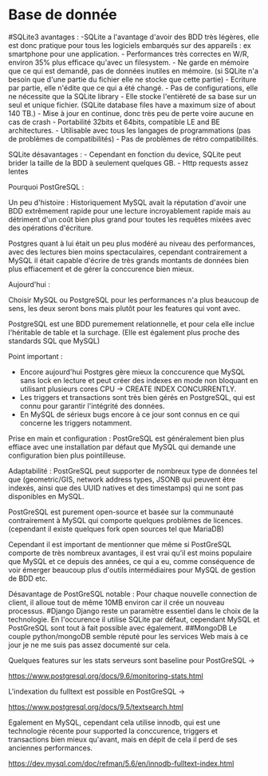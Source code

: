 
# Base de donnée

#SQLite3 avantages :
	-SQLite a l'avantage d'avoir des BDD très légères, elle est donc pratique pour tous les logiciels embarqués sur des appareils : ex smartphone pour une application.
	- Performances très correctes en W/R, environ 35% plus efficace qu'avec un filesystem.
	- Ne garde en mémoire que ce qui est demandé, pas de données inutiles en mémoire. (si SQLite n'a besoin que d'une partie du fichier elle ne stocke que cette partie)
	- Ecriture par partie, elle n'édite que ce qui a été changé.
	- Pas de configurations, elle ne nécessite que la SQLite library
	- Elle stocke l'entièreté de sa base sur un seul et unique fichier. (SQLite database files have a maximum size of about 140 TB.)
	- Mise à jour en continue, donc très peu de perte voire aucune en cas de crash
	- Portabilité 32bits et 64bits, compatible LE and BE architectures.
	- Utilisable avec tous les langages de programmations (pas de problèmes de compatibilités)
	- Pas de problèmes de rétro compatibilités.

SQLite désavantages : 
	- Cependant en fonction du device, SQLite peut brider la taille de la BDD à seulement quelques GB.
	- Http requests assez lentes

Pourquoi PostGreSQL :

Un peu d'histoire : 
Historiquement MySQL avait la réputation d'avoir une BDD extrêmement rapide pour une lecture incroyablement rapide mais au détriment d'un coût bien plus grand pour toutes les requêtes mixées avec des opérations d'écriture.

Postgres quant à lui était un peu plus modéré au niveau des performances, avec des lectures bien moins spectaculaires, cependant contrairement a MySQL il était capable d'écrire de très grands montants de données bien plus effiacement et de gérer la conccurence bien mieux.

Aujourd'hui : 

Choisir MySQL ou PostgreSQL pour les performances n'a plus beaucoup de sens, les deux seront bons mais plutôt pour les features qui vont avec.

PostgreSQL est une BDD puremement relationnelle, et pour cela elle inclue l'héritable de table et la surchage. (Elle est également plus proche des standards SQL que MySQL)

Point important : 
- Encore aujourd'hui Postgres gère mieux la conccurence que MySQL sans lock en lecture et peut créer des indexes en mode non bloquant en utilisant plusieurs cores CPU -> CREATE INDEX CONCURRENTLY.
- Les triggers et transactions sont très bien gérés en PostgreSQL, qui est connu pour garantir l'intégrité des données.
- En MySQL de sérieux bugs encore à ce jour sont connus en  ce qui concerne les triggers notamment.

Prise en main et configuration : 
PostGreSQL est généralement bien plus effiace avec une installation par défaut que MySQL qui demande une configuration bien plus pointilleuse.

Adaptabilité :
PostGreSQL peut supporter de nombreux type de données tel que (geometric/GIS, network address types, JSONB qui peuvent être indexés, ainsi que des UUID natives et des timestamps) qui ne sont pas disponibles en MySQL.

PostGreSQL est purement open-source et basée sur la communauté contrairement à MySQL qui comporte quelques problèmes de licences. (cependant il existe quelques fork open sources tel que MariaDB)

Cependant il est important de mentionner que même si PostGreSQL comporte de très nombreux avantages, il est vrai qu'il est moins populaire que MySQL et ce depuis des années, ce qui a eu, comme  conséquence de voir émerger beaucoup plus d'outils intermédiaires pour MySQL de gestion de BDD etc.

Désavantage de PostGreSQL notable :
Pour chaque nouvelle connection de client, il alloue tout de même 10MB environ car il crée un nouveau processus.
#Django 
Django reste un paramètre essentiel dans le choix de la technologie.
En l'occurence il utilise SQLite par défaut, cependant MySQL et PostGreSQL sont tout à fait possible avec également.
##MongoDB 
Le couple python/mongoDB semble réputé pour les services Web mais à ce jour je ne me suis pas assez documenté sur cela.

Quelques features sur les stats serveurs sont baseline pour PostGreSQL ->

https://www.postgresql.org/docs/9.6/monitoring-stats.html

L'indexation du fulltext est possible en PostGreSQL -> 

https://www.postgresql.org/docs/9.5/textsearch.html

Egalement en MySQL, cependant cela utilise innodb, qui est une technologie récente pour supported la conccurence, triggers et transactions bien mieux qu'avant, mais en dépit de cela il perd de ses anciennes performances.

https://dev.mysql.com/doc/refman/5.6/en/innodb-fulltext-index.html
